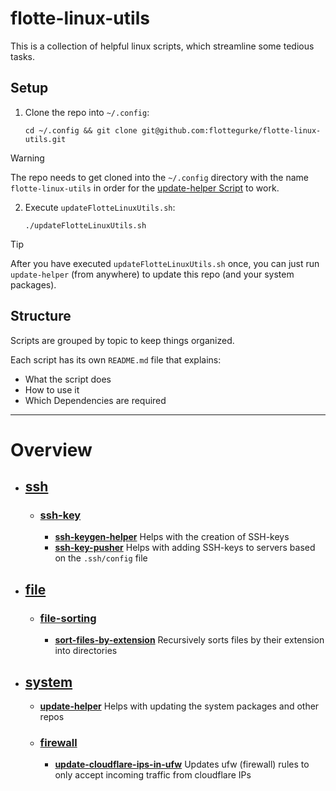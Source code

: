 # flotte-linux-utils
This is a collection of helpful linux scripts, which streamline some tedious tasks.

## Setup
1. Clone the repo into `~/.config`:
    ```shell
    cd ~/.config && git clone git@github.com:flottegurke/flotte-linux-utils.git
    ```
> [!WARNING]
> The repo needs to get cloned into the `~/.config` directory with the name `flotte-linux-utils` in order for the [update-helper Script](./system/update-helper/update-helper.sh) to work.
2. Execute `updateFlotteLinuxUtils.sh`:
    ```shell
    ./updateFlotteLinuxUtils.sh
    ```
> [!TIP]
> After you have executed `updateFlotteLinuxUtils.sh` once, you can just run `update-helper` (from anywhere) to update this repo (and your system packages). 

## Structure
Scripts are grouped by topic to keep things organized.

Each script has its own `README.md` file that explains:
- What the script does
- How to use it
- Which Dependencies are required

---
# Overview
- ## [ssh](ssh)
    - ### [ssh-key](ssh/ssh-key)
        - **[ssh-keygen-helper](ssh/ssh-key/ssh-keygen-helper)**
          Helps with the creation of SSH-keys
        - **[ssh-key-pusher](ssh/ssh-key/ssh-keypush-helper)**
          Helps with adding SSH-keys to servers based on the `.ssh/config` file
- ## [file](file)
    - ### [file-sorting](file/file-sorting)
        - **[sort-files-by-extension](file/file-sorting/sort-files-by-extension)**
          Recursively sorts files by their extension into directories
- ## [system](system)
    - **[update-helper](system/update-helper)**
        Helps with updating the system packages and other repos
    - ### **[firewall](system/firewall)**
        - **[update-cloudflare-ips-in-ufw](system/firewall/update-cloudflare-ips-in-ufw)**
            Updates ufw (firewall) rules to only accept incoming traffic from cloudflare IPs
